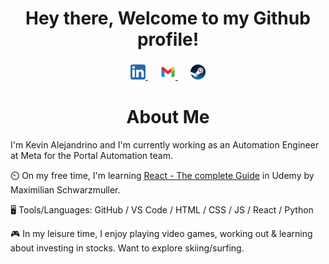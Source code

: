 <h1 align="center">Hey there, Welcome to my Github profile!</h1>

<div align="center">
  <h3>
    <a href="https://www.linkedin.com/in/kevin-alejandrino/">
      <img src="https://github.com/kgalejandrino/kgalejandrino/blob/main/images/linkedin_logo.png" alt="LinkedIn">
    </a>
    &emsp;
    <a href="mailto:kgalejandrino@gmail.com">
      <img src="https://github.com/kgalejandrino/kgalejandrino/blob/main/images/gmail_logo.png" alt="Google Mail">
    </a>
    &emsp;
    <a href="https://steamcommunity.com/profiles/76561198084969471/">
      <img src="https://github.com/kgalejandrino/kgalejandrino/blob/main/images/steam_logo.png" alt="Steam">
    </a>
  </h3>
</div>

<h1 align="center">About Me</h1>

I'm Kevin Alejandrino and I'm currently working as an Automation Engineer at Meta for the Portal Automation team. 

⏲️ On my free time, I'm learning [React - The complete Guide](https://www.udemy.com/course/react-the-complete-guide-incl-redux/) in Udemy by Maximilian Schwarzmuller. 

🖥️ Tools/Languages: GitHub / VS Code / HTML / CSS / JS / React / Python

🎮 In my leisure time, I enjoy playing video games, working out & learning about investing in stocks. Want to explore skiing/surfing.  
